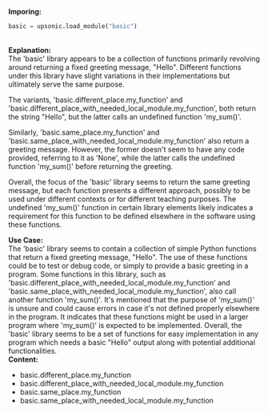 <b class="custom_code_highlight_green">Imporing:</b><br>
```python
basic = upsonic.load_module("basic")
```
<br><b class="custom_code_highlight_green">Explanation:</b><br>The 'basic' library appears to be a collection of functions primarily revolving around returning a fixed greeting message, "Hello". Different functions under this library have slight variations in their implementations but ultimately serve the same purpose. 

The variants, 'basic.different_place.my_function' and 'basic.different_place_with_needed_local_module.my_function', both return the string "Hello", but the latter calls an undefined function 'my_sum()'. 

Similarly, 'basic.same_place.my_function' and 'basic.same_place_with_needed_local_module.my_function' also return a greeting message. However, the former doesn't seem to have any code provided, referring to it as 'None', while the latter calls the undefined function 'my_sum()' before returning the greeting. 

Overall, the focus of the 'basic' library seems to return the same greeting message, but each function presents a different approach, possibly to be used under different contexts or for different teaching purposes. The undefined 'my_sum()' function in certain library elements likely indicates a requirement for this function to be defined elsewhere in the software using these functions.

<b class="custom_code_highlight_green">Use Case:</b><br>The 'basic' library seems to contain a collection of simple Python functions that return a fixed greeting message, "Hello". The use of these functions could be to test or debug code, or simply to provide a basic greeting in a program. Some functions in this library, such as 'basic.different_place_with_needed_local_module.my_function' and 'basic.same_place_with_needed_local_module.my_function', also call another function 'my_sum()'. It's mentioned that the purpose of 'my_sum()' is unsure and could cause errors in case it's not defined properly elsewhere in the program. It indicates that these functions might be used in a larger program where 'my_sum()' is expected to be implemented. Overall, the 'basic' library seems to be a set of functions for easy implementation in any program which needs a basic "Hello" output along with potential additional functionalities.
<br><b class="custom_code_highlight_green">Content:</b><br>
  - basic.different_place.my_function
  - basic.different_place_with_needed_local_module.my_function
  - basic.same_place.my_function
  - basic.same_place_with_needed_local_module.my_function
